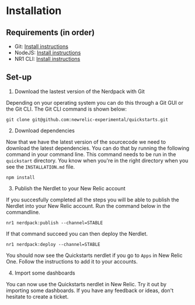 # Installation

## Requirements (in order)

* Git: [Install instructions](https://git-scm.com/book/en/v2/Getting-Started-Installing-Git)
* NodeJS: [Install instructions](https://nodejs.dev/learn/how-to-install-nodejs)
* NR1 CLI: [Install instructions](https://one.newrelic.com/launcher/developer-center.launcher?pane=eyJuZXJkbGV0SWQiOiJkZXZlbG9wZXItY2VudGVyLmRldmVsb3Blci1jZW50ZXIifQ==)

## Set-up

1) Download the lastest version of the Nerdpack with Git

Depending on your operating system you can do this through a Git GUI or the Git CLI. The Git CLI command is shown below:

`git clone git@github.com:newrelic-experimental/quickstarts.git`

2) Download dependencies

Now that we have the latest version of the sourcecode we need to download the latest dependencies. You can do that by running the following command in your command line. This command needs to be run in the `quickstart` directory. You know when you're in the right directory when you see the `INSTALLATION.md` file.

`npm install`

3) Publish the Nerdlet to your New Relic account

If you succesfully completed all the steps you will be able to publish the Nerdlet into your New Relic account. Run the command below in the commandline.

`nr1 nerdpack:publish --channel=STABLE`

If that command succeed you can then deploy the Nerdlet.

`nr1 nerdpack:deploy --channel=STABLE`

You should now see the Quickstarts nerdlet if you go to `Apps` in New Relic One. Follow the instructions to add it to your accounts.

4) Import some dashboards

You can now use the Quickstarts nerdlet in New Relic. Try it out by importing some dashboards. If you have any feedback or ideas, don't hesitate to create a ticket.
